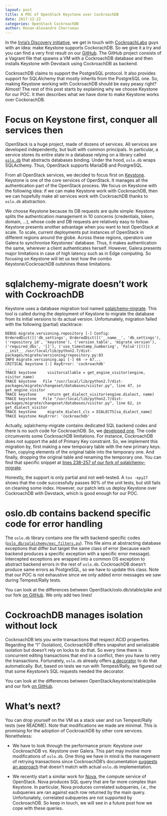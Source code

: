 ```yaml
---
layout: post
title: A POC of OpenStack Keystone over CockroachDB
date: 2017-12-22
categories: OpenStack CockroachDB
author: Ronan-Alexandre Cherrueau
---
```

In the [Inria&rsquo;s Discovery initiative](https://beyondtheclouds.github.io/), we get in touch with
[CockroachLabs](https://www.cockroachlabs.com/docs/stable/transactions.html#transaction-retries) guys with an idea: make Keystone supports CockorachDB.
So we give it a try and you can find a very first result on our
[GitHub](https://github.com/BeyondTheClouds/openstack-cockroachdb-dev/). The GitHub project consists of a Vagrant file that spawns a VM
with a CockroachDB database and then installs Keystone with Devstack
using CockroachDB as backend.

CockroachDB claims to support the PostgreSQL protocol. It also
provides support for SQLAlchemy that mostly inherits from the
PostgreSQL one. So, making Keystone working with CockroachDB should be
easy peasy right? Almost! The rest of this post starts by explaining
why we choose Keystone for our POC. It then describes what we have
done to make Keystone works over CockorachDB.


# Focus on Keystone first, conquer all services then

OpenStack is a huge project, made of dozens of services. All services
are developed independently, but built with common principals. In
particular, a service stores its entire state in a database relying on
a library called [`oslo.db`](https://docs.openstack.org/oslo.db/latest/) that abstracts databases binding. Under the
hood, `oslo.db` wraps SQLAclhemy. Thus, OpenStack supports MariaDB and
PostgreSQL.

From all OpenStack services, we decided to focus first on [Keystone](https://docs.openstack.org/keystone/latest/).
Keystone is one of the core services of OpenStack. It manages all the
authentication part of the OpenStack process. We focus on Keystone
with the following idea: if we can make Keystone work with
CockroachDB, then we can hopefully make all services work with
CockroachDB thanks to `oslo.db` abstraction.

We choose Keystone because its DB requests are quite simple: Keystone
splits the authentication management in 10 concerns (credentials,
token, domain, &#x2026;), whose code and DB requests are relatively easy to
follow. Keystone presents another advantage when you want to test
OpenStack at scale. To scale, current deployments put instances of
OpenStack in different regions around the globe. Across these regions,
operators use Galera to synchronise Keystones&rsquo; database. Thus, it
makes authentication the same, wherever a client authenticates
herself. However, Galera presents major limitations in case of high
latency such as in Edge computing. So focusing on Keystone will let us
test how the combo Keystone/CockroachDB outshines these limitations.


# sqlalchemy-migrate doesn&rsquo;t work with CockroachDB

Keystone uses a database migration tool named [sqlalchemy-migrate](https://github.com/openstack/sqlalchemy-migrate). This
tool is called during the deployment of Keystone to migrate the
database from its initial versions to its actual version.
Unfortunately, migration failed with the following (partial)
stacktrace:

    DEBUG migrate.versioning.repository [-] Config: OrderedDict([('db_settings', OrderedDict([('__name__', 'db_settings'), ('repository_id', 'keystone'), ('version_table', 'migrate_version'), ('required_dbs', '[]'), ('use_timestamp_numbering', 'False')]))]) __init__ /usr/local/lib/python2.7/dist-packages/migrate/versioning/repository.py:83
    INFO migrate.versioning.api [-] 66 -> 67...
    CRITICAL keystone [-] KeyError: 'cockroachdb'
    ...
    TRACE keystone     visitorcallable = get_engine_visitor(engine, visitor_name)
    TRACE keystone   File "/usr/local/lib/python2.7/dist-packages/migrate/changeset/databases/visitor.py", line 47, in get_engine_visitor
    TRACE keystone     return get_dialect_visitor(engine.dialect, name)
    TRACE keystone   File "/usr/local/lib/python2.7/dist-packages/migrate/changeset/databases/visitor.py", line 62, in get_dialect_visitor
    TRACE keystone     migrate_dialect_cls = DIALECTS[sa_dialect_name]
    TRACE keystone KeyError: 'cockroachdb'

Actually, sqlalchemy-migrate contains dedicated SQL backend codes and
there is no such code for CockroachDB. So, we [developed one](https://github.com/rcherrueau/sqlalchemy-migrate). The code
circumvents some CockroachDB limitations. For instance, CockroachDB
does not support the add of Primary Key constraint. So, we implement
this migration by, first making a new temporary table with the new
primary keys. Then, copying elements of the original table into the
temporary one. And finally, dropping the original table and renaming
the temporary one. You can find that specific snippet at [lines 238-257
of our fork of sqlalchemy-migrate](https://github.com/rcherrueau/sqlalchemy-migrate/blob/95aef2ea10e2b01776a4b5f3c06dfd26b1240994/migrate/changeset/databases/cockroach.py#L238-L257).

Honestly, the support is only partial and not well-tested. A `tox
-epy27` shows that the code successfully passes 90% of the unit tests,
but still fails on cleaning some index. However, our patch lets us
deploy Keystone over CockroachDB with Devstack, which is good enough
for our POC.


# oslo.db contains backend specific code for error handling

The `oslo.db` library contains one file with backend-specific codes
([`oslo_db/sqlalchemy/exc_filters.py`](https://github.com/openstack/oslo.db/blob/stable/pike/oslo_db/sqlalchemy/exc_filters.py)). This file aims at abstracting
database exceptions that differ but target the same class of error
(because each backend produces a specific exception with a specific
error message). Intercepted exceptions are wrapped into a common OS
exception to abstract backend errors in the rest of `oslo.db`.
CockroachDB doesn&rsquo;t produce same errors as PostgreSQL, so we have to
update this class. Note that our POC is not exhaustive since we only
added error messages we saw during Tempest/Rally tests.

You can look at the differences between OpenStack/oslo.db/stable/pike
and our fork [on GitHub](https://github.com/openstack/oslo.db/compare/openstack:stable/pike...BeyondTheClouds:cockroachdb/pike). We only add two lines!


# CockroachDB manages isolation without lock

CockroachDB lets you write transactions that respect ACID properties.
Regarding the &ldquo;I&rdquo; (Isolation), CockroachDB offers snapshot and
serializable isolation but doesn&rsquo;t rely on locks to do that. So every
time there is concurrent editing transactions that end in a conflict,
then you have to retry the transactions. Fortunately, `oslo.db`
already offers [a decorator](https://github.com/openstack/oslo.db/blob/stable/pike/oslo_db/api.py#L84) to do that automatically. But, based on
tests we run with Tempest/Rally, we figured out that some Keystone&rsquo;s
SQL requests needed the decorator.

You can look at the differences between OpenStack/keystone/stable/pike
and our fork [on GitHub](https://github.com/openstack/keystone/compare/stable/pike...BeyondTheClouds:cockroachdb/pike).


# What&rsquo;s next?

You can drop yourself on the VM as a stack user and run Tempest/Rally
tests (see README). Note that modifications we made are minimal. This
is promising for the adoption of CockroachDB by other core services.
Nonetheless:

-   We have to look through the performance prism: Keystone over
    CockroachDB vs. Keystone over Galera. This part may involve more
    modifications of `oslo.db`. One thing we have in mind is the
    management of retrying transactions since CockroachDB&rsquo;s
    documentation [suggests an approach](https://www.cockroachlabs.com/docs/stable/transactions.html#transaction-retries) that doesn&rsquo;t match with actual
    `oslo.db` implementation.

-   We recently start a similar work for [Nova](https://docs.openstack.org/nova/latest/), the compute service of
    OpenStack. Nova produces SQL query that are far more complex than
    Keystone. In particular, Nova produces correlated subqueries,
    *i.e.*, the subqueries are ran against each row returned by the
    main query. Unfortunately, correlated subqueries are not supported
    by CockroachDB. So keep in touch, we will see in a future post how
    we cope with these queries.
